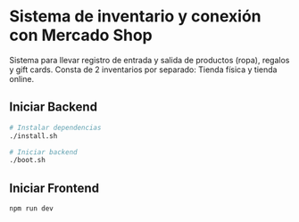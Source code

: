 # Sistema de inventario y conexión con Mercado Shop

Sistema para llevar registro de entrada y salida de productos (ropa), regalos y gift cards.
Consta de 2 inventarios por separado: Tienda física y tienda online.

## Iniciar Backend

```bash
# Instalar dependencias
./install.sh

# Iniciar backend
./boot.sh
```

## Iniciar Frontend

```bash
npm run dev
```
